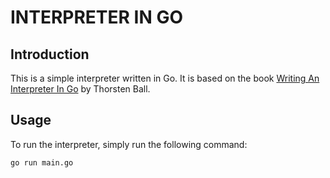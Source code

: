 # INTERPRETER IN GO

## Introduction
This is a simple interpreter written in Go. It is based on the book [Writing An Interpreter In Go](https://interpreterbook.com/) by Thorsten Ball.

## Usage
To run the interpreter, simply run the following command:
```
go run main.go
```


